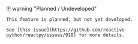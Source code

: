 !!! warning "Planned / Undeveloped"

    This feature is planned, but not yet developed.

    See [this issue](https://github.com/reactive-python/reactpy/issues/918) for more details.

<!-- ## Overview

<p class="intro" markdown>

_PSX_ is a syntax extension for JavaScript that lets you write HTML-like markup inside a JavaScript file. Although there are other ways to write components, most React developers prefer the conciseness of PSX, and most codebases use it.

</p>

!!! summary "You will learn"

    -   Why React mixes markup with rendering logic
    -   How PSX is different from HTML
    -   How to display information with PSX

## PSX: Putting markup into Python

The Web has been built on HTML, CSS, and JavaScript. For many years, web developers kept content in HTML, design in CSS, and logic in JavaScript—often in separate files! Content was marked up inside HTML while the page's logic lived separately in JavaScript: -->

<!-- TODO: Diagram -->

<!-- But as the Web became more interactive, logic increasingly determined content. Scripting languages are now in charge of the HTML! This is why **in React, rendering logic and markup live together in the same place—components.** -->

<!-- TODO: Diagram -->

<!--
Keeping a button's rendering logic and markup together ensures that they stay in sync with each other on every edit. Conversely, details that are unrelated, such as the button's markup and a sidebar's markup, are isolated from each other, making it safer to change either of them on their own.

Each React component is a JavaScript function that may contain some markup that React renders into the browser. React components use a syntax extension called PSX to represent that markup. PSX looks a lot like HTML, but it is a bit stricter and can display dynamic information. The best way to understand this is to convert some HTML markup to PSX markup.

!!! note

    PSX and ReactPy are two separate things. They're often used together, but you _can_ use them independently of each other. PSX is a syntax extension, while ReactPy is a Python library.

 ## Converting HTML to PSX

Suppose that you have some (perfectly valid) HTML:

```html
<h1>Hedy Lamarr's Todos</h1>
<img src="https://i.imgur.com/yXOvdOSs.jpg" alt="Hedy Lamarr" class="photo" />
<ul>
	<li>Invent new traffic lights</li>
	<li>Rehearse a movie scene</li>
	<li>Improve the spectrum technology</li>
</ul>
```

And you want to put it into your component:

```js
export default function TodoList() {
  return (
    // ???
  )
}
```

If you copy and paste it as is, it will not work:

```js
export default function TodoList() {
  return (
    // This doesn't quite work!
    <h1>Hedy Lamarr's Todos</h1>
    <img
      src="https://i.imgur.com/yXOvdOSs.jpg"
      alt="Hedy Lamarr"
      class="photo"
    >
    <ul>
      <li>Invent new traffic lights
      <li>Rehearse a movie scene
      <li>Improve the spectrum technology
    </ul>
  );
}
```

```css
img {
	height: 90px;
}
```

This is because PSX is stricter and has a few more rules than HTML! If you read the error messages above, they'll guide you to fix the markup, or you can follow the guide below.

<Note>

Most of the time, React's on-screen error messages will help you find where the problem is. Give them a read if you get stuck!

</Note>

## The Rules of PSX

### 1. Return a single root element

To return multiple elements from a component, **wrap them with a single parent tag.**

For example, you can use a `<div>`:

```js
<div>
  <h1>Hedy Lamarr's Todos</h1>
  <img
    src="https://i.imgur.com/yXOvdOSs.jpg"
    alt="Hedy Lamarr"
    class="photo"
  >
  <ul>
    ...
  </ul>
</div>
```

If you don't want to add an extra `<div>` to your markup, you can write `<>` and `</>` instead:

```js
<>
  <h1>Hedy Lamarr's Todos</h1>
  <img
    src="https://i.imgur.com/yXOvdOSs.jpg"
    alt="Hedy Lamarr"
    class="photo"
  >
  <ul>
    ...
  </ul>
</>
```

This empty tag is called a _[Fragment.](/reference/react/Fragment)_ Fragments let you group things without leaving any trace in the browser HTML tree.

<DeepDive>

#### Why do multiple PSX tags need to be wrapped?

PSX looks like HTML, but under the hood it is transformed into plain JavaScript objects. You can't return two objects from a function without wrapping them into an array. This explains why you also can't return two PSX tags without wrapping them into another tag or a Fragment.

</DeepDive>

### 2. Close all the tags

PSX requires tags to be explicitly closed: self-closing tags like `<img>` must become `<img />`, and wrapping tags like `<li>oranges` must be written as `<li>oranges</li>`.

This is how Hedy Lamarr's image and list items look closed:

```js
<>
	<img
		src="https://i.imgur.com/yXOvdOSs.jpg"
		alt="Hedy Lamarr"
		class="photo"
	/>
	<ul>
		<li>Invent new traffic lights</li>
		<li>Rehearse a movie scene</li>
		<li>Improve the spectrum technology</li>
	</ul>
</>
```

### 3. camelCase <s>all</s> most of the things!

PSX turns into JavaScript and attributes written in PSX become keys of JavaScript objects. In your own components, you will often want to read those attributes into variables. But JavaScript has limitations on variable names. For example, their names can't contain dashes or be reserved words like `class`.

This is why, in React, many HTML and SVG attributes are written in camelCase. For example, instead of `stroke-width` you use `strokeWidth`. Since `class` is a reserved word, in React you write `className` instead, named after the [corresponding DOM property](https://developer.mozilla.org/en-US/docs/Web/API/Element/className):

```js
<img
	src="https://i.imgur.com/yXOvdOSs.jpg"
	alt="Hedy Lamarr"
	className="photo"
/>
```

You can [find all these attributes in the list of DOM component props.](/reference/react-dom/components/common) If you get one wrong, don't worry—React will print a message with a possible correction to the [browser console.](https://developer.mozilla.org/docs/Tools/Browser_Console)

<Pitfall>

For historical reasons, [`aria-*`](https://developer.mozilla.org/docs/Web/Accessibility/ARIA) and [`data-*`](https://developer.mozilla.org/docs/Learn/HTML/Howto/Use_data_attributes) attributes are written as in HTML with dashes.

</Pitfall>

### Pro-tip: Use a PSX Converter

Converting all these attributes in existing markup can be tedious! We recommend using a [converter](https://transform.tools/html-to-psx) to translate your existing HTML and SVG to PSX. Converters are very useful in practice, but it's still worth understanding what is going on so that you can comfortably write PSX on your own.

Here is your final result:

```js
export default function TodoList() {
	return (
		<>
			<h1>Hedy Lamarr's Todos</h1>
			<img
				src="https://i.imgur.com/yXOvdOSs.jpg"
				alt="Hedy Lamarr"
				className="photo"
			/>
			<ul>
				<li>Invent new traffic lights</li>
				<li>Rehearse a movie scene</li>
				<li>Improve the spectrum technology</li>
			</ul>
		</>
	);
}
```

```css
img {
	height: 90px;
}
```

<Recap>

Now you know why PSX exists and how to use it in components:

-   React components group rendering logic together with markup because they are related.
-   PSX is similar to HTML, with a few differences. You can use a [converter](https://transform.tools/html-to-psx) if you need to.
-   Error messages will often point you in the right direction to fixing your markup.

</Recap>

<Challenges>

#### Convert some HTML to PSX

This HTML was pasted into a component, but it's not valid PSX. Fix it:

```js
export default function Bio() {
  return (
    <div class="intro">
      <h1>Welcome to my website!</h1>
    </div>
    <p class="summary">
      You can find my thoughts here.
      <br><br>
      <b>And <i>pictures</b></i> of scientists!
    </p>
  );
}
```

```css
.intro {
	background-image: linear-gradient(
		to left,
		violet,
		indigo,
		blue,
		green,
		yellow,
		orange,
		red
	);
	background-clip: text;
	color: transparent;
	-webkit-background-clip: text;
	-webkit-text-fill-color: transparent;
}

.summary {
	padding: 20px;
	border: 10px solid gold;
}
```

Whether to do it by hand or using the converter is up to you!

<Solution>

```js
export default function Bio() {
	return (
		<div>
			<div className="intro">
				<h1>Welcome to my website!</h1>
			</div>
			<p className="summary">
				You can find my thoughts here.
				<br />
				<br />
				<b>
					And <i>pictures</i>
				</b> of scientists!
			</p>
		</div>
	);
}
```

```css
.intro {
	background-image: linear-gradient(
		to left,
		violet,
		indigo,
		blue,
		green,
		yellow,
		orange,
		red
	);
	background-clip: text;
	color: transparent;
	-webkit-background-clip: text;
	-webkit-text-fill-color: transparent;
}

.summary {
	padding: 20px;
	border: 10px solid gold;
}
```

</Solution>

</Challenges> -->
